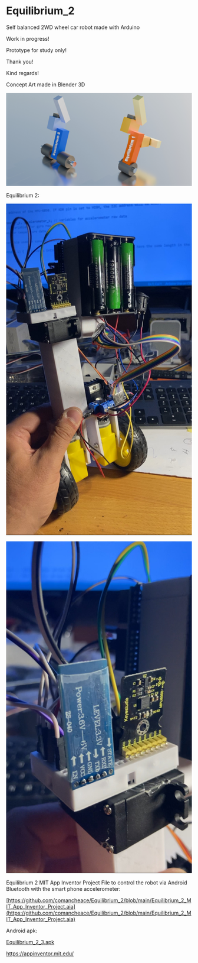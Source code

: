 # Equilibrium_2
Self balanced 2WD wheel car robot made with Arduino

Work in progress!

Prototype for study only!

Thank you!

Kind regards!

Concept Art made in Blender 3D

![alt text](https://github.com/comancheace/Equilibrium_2/blob/main/concept_art.jpg?raw=true)

Equilibrium 2:

![alt text](https://github.com/comancheace/Equilibrium_2/blob/main/1.jpg?raw=true)

![alt text](https://github.com/comancheace/Equilibrium_2/blob/main/2.jpg?raw=true)

Equilibrium 2 MIT App Inventor Project File to control the robot via Android Bluetooth with the smart phone accelerometer:

[https://github.com/comancheace/Equilibrium_2/blob/main/Equilibrium_2_MIT_App_Inventor_Project.aia](https://github.com/comancheace/Equilibrium_2/blob/main/Equilibrium_2_MIT_App_Inventor_Project.aia)

Android apk:

[Equilibrium_2_3.apk](https://github.com/comancheace/Equilibrium_2/blob/main/Equilibrium_2_3.apk)

https://appinventor.mit.edu/
